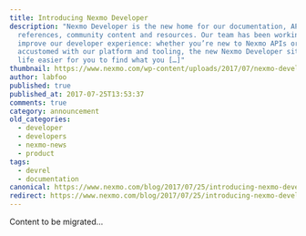 ```yaml
---
title: Introducing Nexmo Developer
description: "Nexmo Developer is the new home for our documentation, API
  references, community content and resources. Our team has been working hard to
  improve our developer experience: whether you’re new to Nexmo APIs or a well
  accustomed with our platform and tooling, the new Nexmo Developer site makes
  life easier for you to find what you […]"
thumbnail: https://www.nexmo.com/wp-content/uploads/2017/07/nexmo-developer-card-1.png
author: labfoo
published: true
published_at: 2017-07-25T13:53:37
comments: true
category: announcement
old_categories:
  - developer
  - developers
  - nexmo-news
  - product
tags:
  - devrel
  - documentation
canonical: https://www.nexmo.com/blog/2017/07/25/introducing-nexmo-developer-dr
redirect: https://www.nexmo.com/blog/2017/07/25/introducing-nexmo-developer-dr
---
```

Content to be migrated...